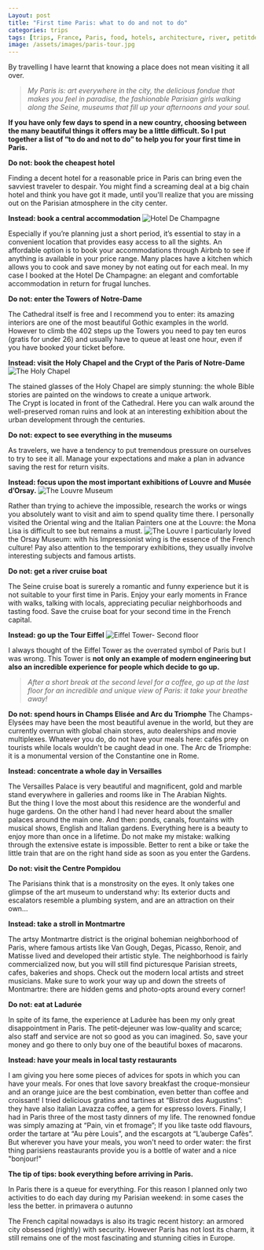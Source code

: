 ```yaml
---
Layout: post
title: "First time Paris: what to do and not to do"
categories: trips
tags: [trips, France, Paris, food, hotels, architecture, river, petitdejeuner, reastaurants travels, museums, toureiffel, versailles, louvre, joconde]
image: /assets/images/paris-tour.jpg
---
```



By travelling I have learnt that knowing a place does not mean visiting it all over. 

>_My Paris is: art everywhere in the city, the delicious fondue that makes you feel in paradise, the fashionable Parisian girls walking along the Seine, museums that fill up your afternoons and your soul._

**If you have only few days to spend in a new country, choosing between the many beautiful things it offers may be a little difficult. So I put together a list of “to do and not to do” to help you for your first time in Paris.** 

**Do not: book the cheapest hotel**


Finding a decent hotel for a reasonable price in Paris can bring even the savviest traveler to despair. You might find a screaming deal at a big chain hotel and think you have got it made, until you'll realize that you are missing out on the Parisian atmosphere in the city center.

**Instead: book a central accommodation**
![Hotel De Champagne](/assets/images/hotel-paris.jpg)


Especially if you’re planning just a short period, it’s essential to stay in a convenient location that provides easy access to all the sights. An affordable option is to book your accommodations through Airbnb to see if anything is available in your price range. Many places have a kitchen which allows you to cook and save money by not eating out for each meal. In my case I booked at the Hotel De Champagne: an elegant and comfortable accommodation in return for frugal lunches. 

**Do not: enter the Towers of Notre-Dame**

The Cathedral itself is free and I recommend you to enter: its amazing interiors are one of the most beautiful Gothic examples in the world.
However to climb the 402 steps up the Towers you need to pay ten euros (gratis for under 26) and usually have to queue at least one hour, even if you have booked your ticket before. 

**Instead: visit the Holy Chapel and the Crypt of the Paris of Notre-Dame**
![The Holy Chapel](/assets/images/holy-chapel.jpg)


The stained glasses of the Holy Chapel are simply stunning: the whole Bible stories are painted on the windows to create a unique artwork.  
The Crypt is located in front of the Cathedral. Here you can walk around the well-preserved roman ruins and look at an interesting exhibition about the urban development through the centuries.



**Do not: expect to see everything in the museums**


As travelers, we have a tendency to put tremendous pressure on ourselves to try to see it all. Manage your expectations and make a plan in advance saving the rest for return visits.

**Instead: focus upon the most important exhibitions of Louvre and Musée d’Orsay.**
![The Louvre Museum](/assets/images/paris.jpeg)


Rather than trying to achieve the impossible, research the works or wings you absolutely want to visit and aim to spend quality time there. I personally visited the Oriental wing and the Italian Painters one at the Louvre: the Mona Lisa is difficult to see but remains a must.
![The Louvre](/assets/images/paris-evidenza.jpg)
I particularly loved the Orsay Museum: with his Impressionist wing is the essence of the French culture! Pay also attention to the temporary exhibitions, they usually involve interesting subjects and famous artists.

**Do not: get a river cruise boat**


The Seine cruise boat is surerely a romantic and funny experience but it is not suitable to your first time in Paris. Enjoy your early moments in France with walks, talking with locals, appreciating peculiar neighborhoods and tasting food. Save the cruise boat for your second time in the French capital.

**Instead: go up the Tour Eiffel**
![Eiffel Tower- Second floor](/assets/images/tower-top.jpg)


I always thought of the Eiffel Tower as the overrated symbol of Paris but I was wrong. This Tower is **not only an example of modern engineering but also an incredible experience for people which decide to go up.** 
>_After a short break at the second level for a coffee, go up at the last floor for an incredible and unique view of Paris: it take your breathe away!_ 

**Do not: spend hours in Champs Elisée and Arc du Triomphe**
The Champs-Elysées may have been the most beautiful avenue in the world, but they are currently overrun with global chain stores, auto dealerships and movie multiplexes. Whatever you do, do not  have your meals here: cafés prey on tourists while locals wouldn't be caught dead in one. 
The Arc de Triomphe: it is a monumental version of the Constantine one in Rome.

**Instead: concentrate a whole day in Versailles**


The Versailles Palace is very beautiful and magnificent, gold and marble stand everywhere in galleries and rooms like in The Arabian Nights.  
But the thing I love the most about this residence are the wonderful and huge gardens. On the other hand I had never heard about the smaller palaces around the main one. And then: ponds, canals, fountains with musical shows, English and Italian gardens. Everything here is a beauty to enjoy more than once in a lifetime. Do not make my mistake: walking through the extensive estate is impossible.  Better to rent a bike or take the little train that are on the right hand side as soon as you enter the Gardens. 

**Do not: visit the Centre Pompidou** 


The Parisians think that is a monstrosity on the eyes. It only takes one glimpse of the art museum to understand why: Its exterior ducts and escalators resemble a plumbing system, and are an attraction on their own...

**Instead: take a stroll in Montmartre**


The artsy Montmartre district is the original bohemian neighborhood of Paris, where famous artists like Van Gough, Degas, Picasso, Renoir, and Matisse lived and developed their artistic style. The neighborhood is fairly commercialized now, but you will still find picturesque Parisian streets, cafes, bakeries and shops. Check out the modern local artists and street musicians. Make sure to work your way up and down the streets of Montmartre: there are hidden gems and photo-opts around every corner!

**Do not: eat at Ladurée**


In spite of its fame, the experience at Ladurèe has been my only great disappointment in Paris. The petit-dejeuner was low-quality and scarce; also staff and service are not so good as you can imagined. So, save your money and go there to only buy one of the beautiful boxes of macarons.

**Instead: have your meals in local tasty restaurants**

I am giving you here some pieces of advices for spots in which you can have your meals.
For ones that love savory breakfast the croque-monsieur and an orange juice are the best combination, even better than coffee and croissant!
I tried delicious gratins and tartines at “Bistrot des Augustins”: they have also italian Lavazza coffee, a gem for espresso lovers. 
Finally, I had  in Paris three of the most tasty dinners of my life. The renowned fondue was simply amazing at “Pain, vin et fromage”; If you like taste odd flavours, order the tartare at “Au père Louis”, and the escargots at “L’auberge Cafès”. But wherever you have your meals, you won't need to order water: the first thing parisiens reastaurants provide you is a bottle of water and a nice "bonjour!"

**The tip of tips: book everything before arriving in Paris.**

In Paris there is a queue for everything. For this reason I planned only two activities to do each day during my Parisian weekend: in some cases the less the better. in primavera o autunno

The French capital nowadays is also its tragic recent history: an armored city obsessed (rightly) with security. However Paris has not lost its charm, it still remains one of the most fascinating and stunning cities in Europe.
 
